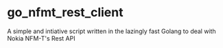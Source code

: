 # go_nfmt_rest_client
A simple and intiative script written in the lazingly fast Golang to deal with Nokia NFM-T's Rest API

